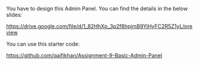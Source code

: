 You have to design this Admin Panel. You can find the details in the below slides:

https://drive.google.com/file/d/1_82HhXp_3p2f8hpjmB9YiHyFC2R5Z1yL/preview



You can use this starter code:

https://github.com/qaifikhan/Assignment-9-Basic-Admin-Panel

